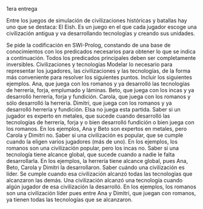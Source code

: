 1era entrega

Entre los juegos de simulación de civilizaciones históricas y batallas hay uno que se destaca: El Eish. Es un juego en el que cada jugador escoge una civilización antigua y va desarrollando tecnologías y creando sus unidades. 

Se pide la codificación en SWI-Prolog, constando de una base de conocimientos con los predicados necesarios para obtener lo que se indica a continuación. Todos los predicados principales deben ser completamente inversibles.
Civilizaciones y tecnologías
Modelar lo necesario para representar los jugadores, las civilizaciones y las tecnologías, de la forma más conveniente para resolver los siguientes puntos. Incluir los siguientes ejemplos.
Ana, que juega con los romanos y ya desarrolló las tecnologías de herrería, forja, emplumado y láminas.
Beto, que juega con los incas y ya desarrolló herrería, forja y fundición.
Carola, que juega con los romanos y sólo desarrolló la herrería.
Dimitri, que juega con los romanos y ya desarrolló herrería y fundición.
Elsa no juega esta partida.
Saber si un jugador es experto en metales, que sucede cuando desarrolló las tecnologías de herrería, forja y o bien desarrolló fundición o bien juega con los romanos.
En los ejemplos, Ana y Beto son expertos en metales, pero Carola y Dimitri no.
Saber si una civilización es popular, que se cumple cuando la eligen varios jugadores (más de uno).
En los ejemplos, los romanos son una civilización popular, pero los incas no.
Saber si una tecnología tiene alcance global, que sucede cuando a nadie le falta desarrollarla.
En los ejemplos, la herrería tiene alcance global, pues Ana, Beto, Carola y Dimitri la desarrollaron.
Saber cuándo una civilización es líder. Se cumple cuando esa civilización alcanzó todas las tecnologías que alcanzaron las demás. Una civilización alcanzó una tecnología cuando algún jugador de esa civilización la desarrolló.
En los ejemplos, los romanos son una civilización líder pues entre Ana y Dimitri, que juegan con romanos, ya tienen todas las tecnologías que se alcanzaron.
